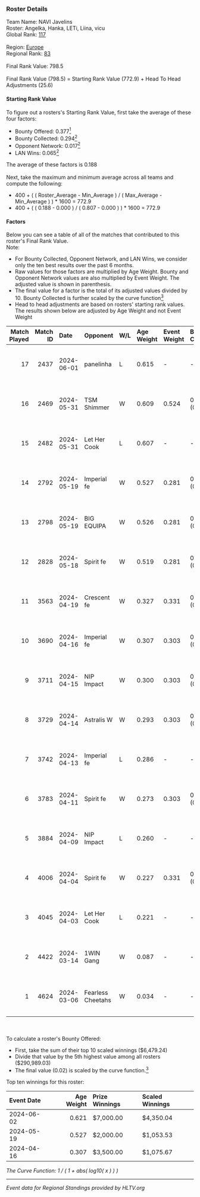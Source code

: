 ### Roster Details<br />
Team Name: NAVI Javelins<br />
Roster: Angelka, Hanka, LETi, Liina, vicu<br />
Global Rank: [117](../../standings_global_2024_08_28.md)<br />
<br />
Region: [Europe]( ../../standings_europe_2024_08_28.md)<br />
Regional Rank: [83]( ../../standings_europe_2024_08_28.md)<br />
<br />
Final Rank Value:  798.5<br />
<br />
Final Rank Value (798.5) = Starting Rank Value (772.9) + Head To Head Adjustments (25.6)<br />

#### Starting Rank Value<br />
To figure out a rosters's Starting Rank Value, first take the average of these four factors:<br />
- Bounty Offered: 0.377[<sup>1</sup>](#table2)
- Bounty Collected: 0.294[<sup>2</sup>](#table1)
- Opponent Network: 0.017[<sup>2</sup>](#table1)
- LAN Wins: 0.065[<sup>2</sup>](#table1)

The average of these factors is 0.188<br />
<br />
Next, take the maximum and minimum average across all teams and compute the following:<br />
- 400 + ( ( Roster_Average - Min_Average ) / ( Max_Average - Min_Average ) ) * 1600 = 772.9
- 400 + ( ( 0.188 - 0.000 ) / ( 0.807 - 0.000 ) ) * 1600 = 772.9


#### Factors<br />
Below you can see a table of all of the matches that contributed to this roster's Final Rank Value.<br />
Note:<br />

- For Bounty Collected, Opponent Network, and LAN Wins, we consider only the ten best results over the past 6 months.
- Raw values for those factors are multiplied by Age Weight. Bounty and Opponent Network values are also multiplied by Event Weight. The adjusted value is shown in parenthesis.
- The final value for a factor is the total of its adjusted values divided by 10. Bounty Collected is further scaled by the curve function[<sup>3</sup>](#curveFunction)
- Head to head adjustments are based on rosters' starting rank values. The results shown below are adjusted by Age Weight and not Event Weight
<span id="table1"></span><br />


| Match Played | Match ID | Date       | Opponent          | W/L | Age Weight | Event Weight | Bounty Collected | Opponent Network | LAN Wins  | H2H Adj. | Roster                            |
| -: | -: | :- | :- | :- | :- | :- | :- | :- | :- | -: | :- |
|           17 |     2437 | 2024-06-01 | panelinha         | L   | 0.615      | -            | -                | -                | -         |    -9.61 | Angelka, Hanka, LETi, Liina, vicu |
|           16 |     2469 | 2024-05-31 | TSM Shimmer       | W   | 0.609      | 0.524        | 0.021 (0.007)    | 0.141 (0.045)    | 1 (0.609) |     7.02 | Angelka, Hanka, LETi, Liina, vicu |
|           15 |     2482 | 2024-05-31 | Let Her Cook      | L   | 0.607      | -            | -                | -                | -         |    -8.34 | Angelka, Hanka, LETi, Liina, vicu |
|           14 |     2792 | 2024-05-19 | Imperial fe       | W   | 0.527      | 0.281        | 0.117 (0.017)    | 0.221 (0.033)    | 0 (0.000) |    11.87 | Angelka, Hanka, LETi, Liina, vicu |
|           13 |     2798 | 2024-05-19 | BIG EQUIPA        | W   | 0.526      | 0.281        | 0.015 (0.002)    | 0.083 (0.012)    | 0 (0.000) |     7.06 | Angelka, Hanka, LETi, Liina, vicu |
|           12 |     2828 | 2024-05-18 | Spirit fe         | W   | 0.519      | 0.281        | 0.006 (0.001)    | 0.112 (0.016)    | 0 (0.000) |     4.89 | Angelka, Hanka, LETi, Liina, vicu |
|           11 |     3563 | 2024-04-19 | Crescent fe       | W   | 0.327      | 0.331        | 0.004 (0.000)    | 0.063 (0.007)    | 0 (0.000) |     3.18 | Angelka, Hanka, LETi, Liina, vicu |
|           10 |     3690 | 2024-04-16 | Imperial fe       | W   | 0.307      | 0.303        | 0.117 (0.011)    | 0.221 (0.021)    | 0 (0.000) |     7.14 | Angelka, Hanka, LETi, Liina, vicu |
|            9 |     3711 | 2024-04-15 | NIP Impact        | W   | 0.300      | 0.303        | 0.007 (0.001)    | 0.166 (0.015)    | 0 (0.000) |     3.87 | Angelka, Hanka, LETi, Liina, vicu |
|            8 |     3729 | 2024-04-14 | Astralis W        | W   | 0.293      | 0.303        | 0.001 (0.000)    | 0.010 (0.001)    | 0 (0.000) |     1.86 | Angelka, Hanka, LETi, Liina, vicu |
|            7 |     3742 | 2024-04-13 | Imperial fe       | L   | 0.286      | -            | -                | -                | -         |    -2.34 | Angelka, Hanka, LETi, Liina, vicu |
|            6 |     3783 | 2024-04-11 | Spirit fe         | W   | 0.273      | 0.303        | 0.006 (0.000)    | 0.112 (0.009)    | 0 (0.000) |     2.87 | Angelka, Hanka, LETi, Liina, vicu |
|            5 |     3884 | 2024-04-09 | NIP Impact        | L   | 0.260      | -            | -                | -                | -         |    -4.91 | Angelka, Hanka, LETi, Liina, vicu |
|            4 |     4006 | 2024-04-04 | Spirit fe         | W   | 0.227      | 0.331        | 0.006 (0.000)    | 0.112 (0.008)    | 0 (0.000) |     2.44 | Angelka, Hanka, LETi, Liina, vicu |
|            3 |     4045 | 2024-04-03 | Let Her Cook      | L   | 0.221      | -            | -                | -                | -         |    -2.66 | Angelka, Hanka, LETi, Liina, vicu |
|            2 |     4422 | 2024-03-14 | 1WIN Gang         | W   | 0.087      | -            | -                | -                | -         |     0.88 | Angelka, Hanka, LETi, Liina, vicu |
|            1 |     4624 | 2024-03-06 | Fearless Cheetahs | W   | 0.034      | -            | -                | -                | -         |     0.37 | Angelka, Hanka, LETi, Liina, vicu |

<br />
<span id="table2"></span><br />
To calculate a roster's Bounty Offered:<br />

- First, take the sum of their top 10 scaled winnings ($6,479.24)
- Divide that value by the 5th highest value among all rosters ($290,989.03)
- The final value (0.02) is scaled by the curve function.[<sup>3</sup>](#curveFunction)

Top ten winnings for this roster:<br />

| Event Date | Age Weight | Prize Winnings | Scaled Winnings |
| :- | -: | :- | :- |
| 2024-06-02 |      0.621 | $7,000.00      | $4,350.04       |
| 2024-05-19 |      0.527 | $2,000.00      | $1,053.53       |
| 2024-04-16 |      0.307 | $3,500.00      | $1,075.67       |


<span id="curveFunction"></span>_The Curve Function: 1 / ( 1 + abs( log10( x ) ) )_<br />

---
_Event data for Regional Standings provided by HLTV.org_<br />
